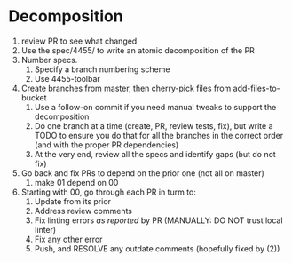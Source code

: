 <!-- markdownlint-disable line-length -->
# Decomposition

1. review PR to see what changed
2. Use the spec/4455/ to write an atomic decomposition of the PR
3. Number specs.
   1. Specify a branch numbering scheme
   2. Use 4455-toolbar
4. Create branches from master, then cherry-pick files from
   add-files-to-bucket
    1. Use a follow-on commit if you need manual tweaks to support the
       decomposition
    2. Do one branch at a time (create, PR, review tests, fix), but write
       a TODO to ensure you do that for all the branches in the correct
       order (and with the proper PR dependencies)
    3. At the very end, review all the specs and identify gaps (but do
       not fix)
5. Go back and fix PRs to depend on the prior one (not all on master)
    1. make 01 depend on 00
6. Starting with 00, go through each PR in turm to:
    1. Update from its prior
    2. Address review comments
    3. Fix linting errors *as reported* by PR (MANUALLY: DO NOT trust
       local linter)
    4. Fix any other error
    5. Push, and RESOLVE any outdate comments (hopefully fixed by (2))
